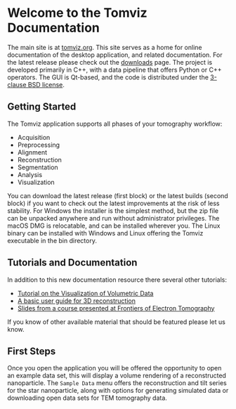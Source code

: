 # Welcome to the Tomviz Documentation

The main site is at [tomviz.org](https://tomviz.org/). This site serves as a home
for online documentation of the desktop application, and related documentation.
For the latest release please check out the [downloads](https://tomviz.org/downloads/)
page. The project is developed primarily in C++, with a data pipeline that offers
Python or C++ operators. The GUI is Qt-based, and the code is distributed under
the [3-clause BSD license](https://tomviz.org/licensing/).

## Getting Started

The Tomviz application supports all phases of your tomography workflow:

 * Acquisition
 * Preprocessing
 * Alignment
 * Reconstruction
 * Segmentation
 * Analysis
 * Visualization

You can download the latest release (first block) or the latest builds (second
block) if you want to check out the latest improvements at the risk of less
stability. For Windows the installer is the simplest method, but the zip file
can be unpacked anywhere and run without administrator privileges. The macOS
DMG is relocatable, and can be installed wherever you. The Linux binary can
be installed with Windows and Linux offering the Tomviz executable in the bin
directory.

## Tutorials and Documentation

In addition to this new documentation resource there several other tutorials:

 * [Tutorial on the Visualization of Volumetric Data](https://doi.org/10.1017/S1551929517001213)
 * [A basic user guide for 3D reconstruction](https://tomviz.org/wp-content/uploads/2017/03/TomvizBasicUserGuide.pdf)
 * [Slides from a course presented at Frontiers of Electron Tomography](https://cryos.github.io/tomviztutorial/#/)

If you know of other available material that should be featured please let us
know.

## First Steps

Once you open the application you will be offered the opportunity to open an
example data set, this will display a volume rendering of a reconstructed
nanoparticle. The `Sample Data` menu offers the reconstruction and tilt series
for the star nanoparticle, along with options for generating simulated data or
downloading open data sets for TEM tomography data.
